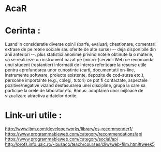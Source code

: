 # AcaR

# Cerinta :

Luand in consideratie diverse opinii (barfe, evaluari, chestionare, comentarii extrase de pe retele sociale sau oferite de alte surse) -- deja disponibile din anii anteriori --. plus statistici anonime privind notele obtinute la o materie, sa se realizeze un instrument bazat pe (micro-)servicii Web ce recomanda unui student (restantier) informatii de interes referitoare la resurse utile pentru aprofundarea unor cunostinte (carti, documentatii on-line, instrumente software, proiecte existente, depozite de cod-sursa etc.), persoane importante (e.g., colegi, tutori) ce pot fi contactate, aspectele pozitive/negative vizand desfasurarea unei discipline, grupa la care sa participe la orele de laborator etc. Bonus: adoptarea unor mijloace de vizualizare atractiva a datelor dorite.

# Link-uri utile :

http://www.ibm.com/developerworks/library/os-recommender1/
https://www.programmableweb.com/category/recommendations/api
https://www.programmableweb.com/category/social/api
http://profs.info.uaic.ro/~busaco/teach/courses/cliw/web-film.html#week5
